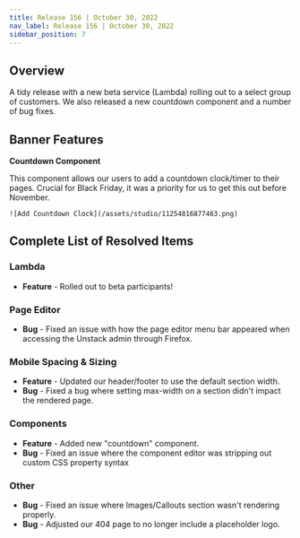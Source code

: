```yaml
---
title: Release 156 | October 30, 2022
nav_label: Release 156 | October 30, 2022
sidebar_position: 7
---
```


## Overview

A tidy release with a new beta service (Lambda) rolling out to a select group of customers. We also released a new
countdown component and a number of bug fixes.

## Banner Features

**Countdown Component**

This component allows our users to add a countdown clock/timer to their pages. Crucial for Black Friday, it was a
priority for us to get this out before November.

    ![Add Countdown Clock](/assets/studio/11254816877463.png)

## Complete List of Resolved Items

### Lambda

* **Feature** - Rolled out to beta participants!

### Page Editor

* **Bug** - Fixed an issue with how the page editor menu bar appeared when accessing the Unstack admin through Firefox.

### Mobile Spacing & Sizing

* **Feature** - Updated our header/footer to use the default section width.
* **Bug** - Fixed a bug where setting max-width on a section didn't impact the rendered page.

### Components

* **Feature** - Added new "countdown" component.
* **Bug** - Fixed an issue where the component editor was stripping out custom CSS property syntax

### Other

* **Bug** - Fixed an issue where Images/Callouts section wasn't rendering properly.
* **Bug** - Adjusted our 404 page to no longer include a placeholder logo.
